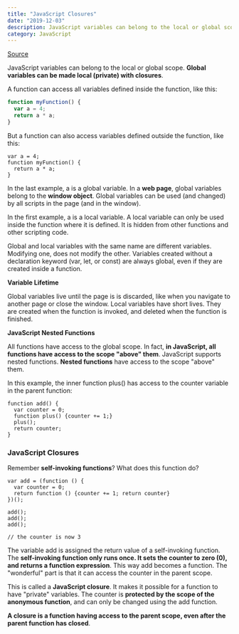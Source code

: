 ```yaml
---
title: "JavaScript Closures"
date: "2019-12-03"
description: JavaScript variables can belong to the local or global scope. Global variables can be made local (private) with closures.    
category: JavaScript
---
```


[Source]( https://www.w3schools.com/js/js_function_closures.asp )

JavaScript variables can belong to the local or global scope. **Global variables can be made local (private) with closures**.

A function can access all variables defined inside the function, like this:
```js
function myFunction() {
  var a = 4;
  return a * a;
}
```
But a function can also access variables defined outside the function, like this:
```
var a = 4;
function myFunction() {
  return a * a;
}
```
In the last example, a is a global variable. In a **web page**, global variables belong to the **window object**. Global variables can be used (and changed) by all scripts in the page (and in the window).

In the first example, a is a local variable. A local variable can only be used inside the function where it is defined. It is hidden from other functions and other scripting code.

Global and local variables with the same name are different variables. Modifying one, does not modify the other. Variables created without a declaration keyword (var, let, or const) are always global, even if they are created inside a function.

**Variable Lifetime**

Global variables live until the page is is discarded, like when you navigate to another page or close the window. Local variables have short lives. They are created when the function is invoked, and deleted when the function is finished.

**JavaScript Nested Functions**

All functions have access to the global scope. In fact, **in JavaScript, all functions have access to the scope "above" them**. JavaScript supports nested functions. **Nested functions** have access to the scope "above" them.

In this example, the inner function plus() has access to the counter variable in the parent function:
```
function add() {
  var counter = 0;
  function plus() {counter += 1;}
  plus();   
  return counter;
}
```
### JavaScript Closures

Remember **self-invoking functions**? What does this function do?
```
var add = (function () {
  var counter = 0;
  return function () {counter += 1; return counter}
})();

add();
add();
add();

// the counter is now 3
```
The variable add is assigned the return value of a self-invoking function. The **self-invoking function only runs once. It sets the counter to zero (0), and returns a function expression**. This way add becomes a function. The "wonderful" part is that it can access the counter in the parent scope.

This is called a **JavaScript closure**. It makes it possible for a function to have "private" variables. The counter is **protected by the scope of the anonymous function**, and can only be changed using the add function.

**A closure is a function having access to the parent scope, even after the parent function has closed**.

